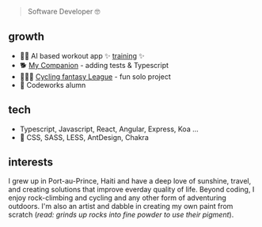 > Software Developer 🤓

## growth

- 🤸🏻  AI based workout app ✨ [training](https://github.com/natashajvandam/final-project-GymAlytics) ✨
- 🐕  [My Companion](https://github.com/natashajvandam/solo-project-pet-app) - adding tests & Typescript
- 🚴🏻‍♂️  [Cycling fantasy League](https://github.com/natashajvandam/fantacy_cycling) - fun solo project
- 🌱  Codeworks alumn

## tech

- Typescript, Javascript, React, Angular, Express, Koa ... 
- 🎨  CSS, SASS, LESS, AntDesign, Chakra

## interests

I grew up in Port-au-Prince, Haiti and have a deep love of sunshine, travel, and creating solutions that improve everday quality of life. Beyond coding, I enjoy rock-climbing and cycling and any other form of adventuring outdoors. I'm also an artist and dabble in creating my own paint from scratch (*read: grinds up rocks into fine powder to use their pigment*). 
